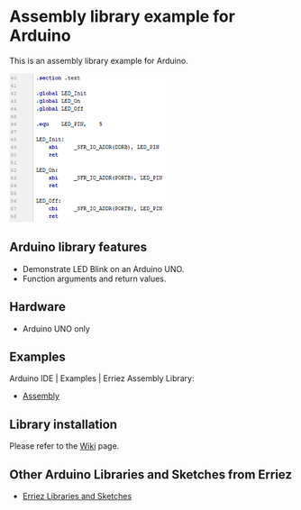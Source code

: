 # Assembly library example for Arduino

This is an assembly library example for Arduino.

![Assembly](https://raw.githubusercontent.com/Erriez/ErriezAssembly/master/extras/ScreenshotAssembly.png)


## Arduino library features

- Demonstrate LED Blink on an Arduino UNO.
- Function arguments and return values.


## Hardware

- Arduino UNO only


## Examples

Arduino IDE | Examples | Erriez Assembly Library:

* [Assembly](https://github.com/Erriez/ErriezAssembly/blob/master/examples/Assembly/Assembly.ino)


## Library installation

Please refer to the [Wiki](https://github.com/Erriez/ErriezArduinoLibrariesAndSketches/wiki) page.


## Other Arduino Libraries and Sketches from Erriez

* [Erriez Libraries and Sketches](https://github.com/Erriez/ErriezArduinoLibrariesAndSketches)
